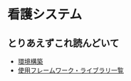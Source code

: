 # 看護システム

## とりあえずこれ読んどいて
- [環境構築](./documents/環境構築.md)
- [使用フレームワーク・ライブラリ一覧](./documents/使用フレームワーク・ライブラリ一覧.md)